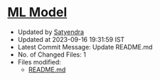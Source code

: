 # [**ML Model**](https://api.github.com/repos/SwasthBharat/ML-Model)
   - Updated by [Satyendra](https://github.com/https://github.com/S4tyendra)
   - Updated at 2023-09-16 19:31:59 IST
   - Latest Commit Message: Update README.md
   - No. of Changed Files: 1
   - Files modified: 
      - [README.md](https://github.com/SwasthBharat/ML-Model/blob/917e6eae9ecd3e280307d63793f1040984fc19f4/README.md)



